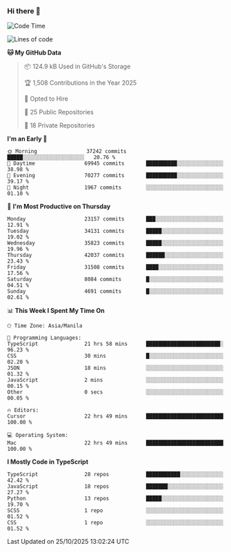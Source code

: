### Hi there 👋

<!--START_SECTION:waka-->
![Code Time](http://img.shields.io/badge/Code%20Time-2%2C252%20hrs%2043%20mins-blue)

![Lines of code](https://img.shields.io/badge/From%20Hello%20World%20I%27ve%20Written-68.8%20million%20lines%20of%20code-blue)

**🐱 My GitHub Data** 

> 📦 124.9 kB Used in GitHub's Storage 
 > 
> 🏆 1,508 Contributions in the Year 2025
 > 
> 💼 Opted to Hire
 > 
> 📜 25 Public Repositories 
 > 
> 🔑 18 Private Repositories 
 > 
**I'm an Early 🐤** 

```text
🌞 Morning                37242 commits       █████░░░░░░░░░░░░░░░░░░░░   20.76 % 
🌆 Daytime                69945 commits       ██████████░░░░░░░░░░░░░░░   38.98 % 
🌃 Evening                70277 commits       ██████████░░░░░░░░░░░░░░░   39.17 % 
🌙 Night                  1967 commits        ░░░░░░░░░░░░░░░░░░░░░░░░░   01.10 % 
```
📅 **I'm Most Productive on Thursday** 

```text
Monday                   23157 commits       ███░░░░░░░░░░░░░░░░░░░░░░   12.91 % 
Tuesday                  34131 commits       █████░░░░░░░░░░░░░░░░░░░░   19.02 % 
Wednesday                35823 commits       █████░░░░░░░░░░░░░░░░░░░░   19.96 % 
Thursday                 42037 commits       ██████░░░░░░░░░░░░░░░░░░░   23.43 % 
Friday                   31508 commits       ████░░░░░░░░░░░░░░░░░░░░░   17.56 % 
Saturday                 8084 commits        █░░░░░░░░░░░░░░░░░░░░░░░░   04.51 % 
Sunday                   4691 commits        █░░░░░░░░░░░░░░░░░░░░░░░░   02.61 % 
```


📊 **This Week I Spent My Time On** 

```text
🕑︎ Time Zone: Asia/Manila

💬 Programming Languages: 
TypeScript               21 hrs 58 mins      ████████████████████████░   96.23 % 
CSS                      30 mins             █░░░░░░░░░░░░░░░░░░░░░░░░   02.20 % 
JSON                     18 mins             ░░░░░░░░░░░░░░░░░░░░░░░░░   01.32 % 
JavaScript               2 mins              ░░░░░░░░░░░░░░░░░░░░░░░░░   00.15 % 
Other                    0 secs              ░░░░░░░░░░░░░░░░░░░░░░░░░   00.05 % 

🔥 Editors: 
Cursor                   22 hrs 49 mins      █████████████████████████   100.00 % 

💻 Operating System: 
Mac                      22 hrs 49 mins      █████████████████████████   100.00 % 
```

**I Mostly Code in TypeScript** 

```text
TypeScript               28 repos            ███████████░░░░░░░░░░░░░░   42.42 % 
JavaScript               18 repos            ███████░░░░░░░░░░░░░░░░░░   27.27 % 
Python                   13 repos            █████░░░░░░░░░░░░░░░░░░░░   19.70 % 
SCSS                     1 repo              ░░░░░░░░░░░░░░░░░░░░░░░░░   01.52 % 
CSS                      1 repo              ░░░░░░░░░░░░░░░░░░░░░░░░░   01.52 % 
```




 Last Updated on 25/10/2025 13:02:24 UTC
<!--END_SECTION:waka-->
